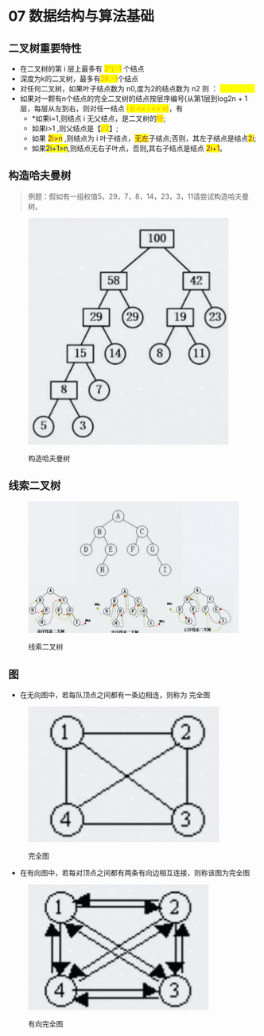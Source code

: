 # 07 数据结构与算法基础

## 二叉树重要特性

* 在二叉树的第 i 层上最多有 <mark style="color:orange;">2^i -1</mark> 个结点
* 深度为k的二叉树，最多有<mark style="color:orange;">2K -1</mark>个结点
* 对任何二叉树，如果叶子结点数为 n0,度为2的结点数为 n2 则 ： <mark style="color:yellow;">n0 = n2 +1</mark>
* 如果对一颗有n个结点的完全二叉树的结点按层序编号(从第1层到log2n + 1层，每层从左到右，则对任一结点 <mark style="color:orange;">i (i <= i <= n)</mark>，有
  * \*如果i=1,则结点 i 无父结点，是二叉树的<mark style="color:orange;">根</mark>;
  * 如果i>1 ,则父结点是【<mark style="color:orange;">i/2</mark>】;
  * 如果 <mark style="color:purple;">2i>n</mark> ,则结点为 i 叶子结点，<mark style="color:purple;">无左</mark>子结点;否则，其左子结点是结点<mark style="color:purple;">2i</mark>;
  * 如果<mark style="color:blue;">2i+1>n</mark>,则结点无右子叶点，否则,其右子结点是结点 <mark style="color:purple;">2i+1</mark>。

## 构造哈夫曼树

> 例题：假如有一组权值5，29，7，8，14，23，3，11请尝试构造哈夫曼树。

<figure><img src="../.gitbook/assets/image (1).png" alt=""><figcaption><p>构造哈夫曼树</p></figcaption></figure>

## 线索二叉树

<figure><img src="../.gitbook/assets/image (1) (1).png" alt=""><figcaption><p>线索二叉树</p></figcaption></figure>

## 图

* 在无向图中，若每队顶点之间都有一条边相连，则称为 完全图

<figure><img src="../.gitbook/assets/image (2).png" alt=""><figcaption><p>完全图</p></figcaption></figure>

* 在有向图中，若每对顶点之间都有两条有向边相互连接，则称该图为完全图

<figure><img src="../.gitbook/assets/image (3).png" alt=""><figcaption><p>有向完全图</p></figcaption></figure>
